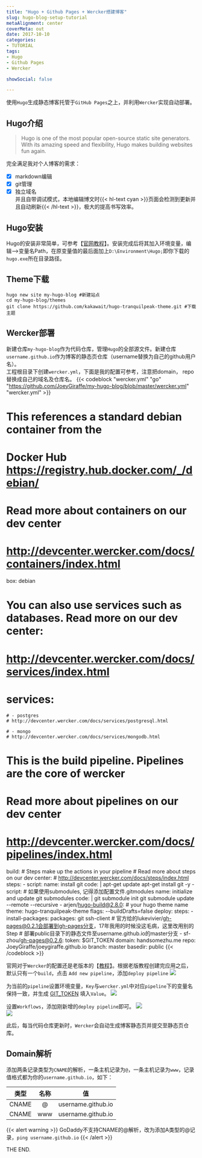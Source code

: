 ```yaml
---
title: "Hugo + Github Pages + Wercker搭建博客"  
slug: hugo-blog-setup-tutorial  
metaAlignment: center  
coverMeta: out  
date: 2017-10-10  
categories:
- TUTORIAL
tags:
- Hugo
- Github Pages
- Wercker  

showSocial: false  

---
```


使用`Hugo`生成静态博客托管于`GitHub Pages`之上，并利用`Wercker`实现自动部署。
<!--more-->

<!--toc-->

## Hugo介绍
> Hugo is one of the most popular open-source static site generators. With its amazing speed and flexibility, Hugo makes building websites fun again.

完全满足我对个人博客的需求：

- [x] markdown编辑
- [x] git管理
- [x] 独立域名  
并且自带调试模式，本地编辑博文时{{< hl-text cyan >}}页面会检测到更新并且自动刷新{{< /hl-text >}}，极大的提高书写效率。

## Hugo安装
Hugo的安装非常简单，可参考【[官网教程](https://gohugo.io/getting-started/installing/)】。安装完成后将其加入环境变量，编辑—>变量名Path，在原变量值的最后面加上`D:\Environment\Hugo;`即你下载的`hugo.exe`所在目录路径。

## Theme下载
    hugo new site my-hugo-blog #新建站点
    cd my-hugo-blog/themes
    git clone https://github.com/kakawait/hugo-tranquilpeak-theme.git #下载主题
## Wercker部署

新建仓库`my-hugo-blog`作为代码仓库，管理`Hugo`的全部源文件。新建仓库`username.github.io`作为博客的静态页仓库（username替换为自己的github用户名）。  
工程根目录下创建`wercker.yml`，下面是我的配置可参考，注意把domain， repo替换成自己的域名及仓库名。
{{< codeblock "wercker.yml" "go" "https://github.com/JoeyGiraffe/my-hugo-blog/blob/master/wercker.yml" "wercker.yml" >}}
# This references a standard debian container from the
# Docker Hub https://registry.hub.docker.com/_/debian/
# Read more about containers on our dev center
# http://devcenter.wercker.com/docs/containers/index.html
box: debian
# You can also use services such as databases. Read more on our dev center:
# http://devcenter.wercker.com/docs/services/index.html
# services:
    # - postgres
    # http://devcenter.wercker.com/docs/services/postgresql.html
    
    # - mongo
    # http://devcenter.wercker.com/docs/services/mongodb.html

# This is the build pipeline. Pipelines are the core of wercker
# Read more about pipelines on our dev center
# http://devcenter.wercker.com/docs/pipelines/index.html
build:
    # Steps make up the actions in your pipeline
    # Read more about steps on our dev center:
    # http://devcenter.wercker.com/docs/steps/index.html
    steps:
        - script:
            name: install git
            code: |
                apt-get update
                apt-get install git -y
        - script:
            # 如果使用submodules, 记得添加配置文件.gitmodules
            name: initialize and update git submodules
            code: |
                git submodule init
                git submodule update --remote --recursive
        - arjen/hugo-build@2.8.0:
            # your hugo theme name
            theme: hugo-tranquilpeak-theme
            flags: --buildDrafts=false
deploy:
    steps:
        - install-packages:
            packages: git ssh-client
        # 官方给的lukevivier/gh-pages@0.2.1会部署到gh-pages分支，17年我用的时候没这毛病，这里改用别的Step
        # 部署public目录下的静态文件至username.github.io的master分支
        - sf-zhou/gh-pages@0.2.6:
            token: $GIT_TOKEN
            domain: handsomezhu.me
            repo: JoeyGiraffe/joeygiraffe.github.io
            branch: master
            basedir: public
{{< /codeblock >}}

官网对于`Wercker`的配置还是老版本的【[教程](https://gohugo.io/hosting-and-deployment/deployment-with-wercker#set-up-wercker)】。根据老版教程创建完应用之后，默认只有一个`build`，点击 `Add new pipeline`，添加`deploy pipeline`
![](/images/hugo-blog-setup-tutorial/add-deploy-pipeline.png)

为当前的`pipeline`设置环境变量，`Key`与`wercker.yml`中对应`pipeline`下的变量名保持一致，并生成 [GIT_TOKEN](https://help.github.com/articles/creating-a-personal-access-token-for-the-command-line/) 填入`Value`。
![](/images/hugo-blog-setup-tutorial/add-git-token.png)

设置`Workflows`，添加刚新增的`deploy pipeline`即可。
![](/images/hugo-blog-setup-tutorial/edit-workflows-first.png)  
![](/images/hugo-blog-setup-tutorial/edit-workflows-second.png)

此后，每当代码仓库更新时，`Wercker`会自动生成博客静态页并提交至静态页仓库。  

## Domain解析
添加两条记录类型为`CNAME`的解析，一条主机记录为`@`，一条主机记录为`www`，记录值格式都为你的`username.github.io`，如下：

| 类型  | 名称 |         值         |
| :---: | :--: | :----------------: |
| CNAME |  @   | username.github.io |
| CNAME | www  | username.github.io |

{{< alert warning >}}
GoDaddy不支持CNAME的@解析，改为添加A类型的@记录，`ping username.github.io`
{{< /alert >}}

THE END.







